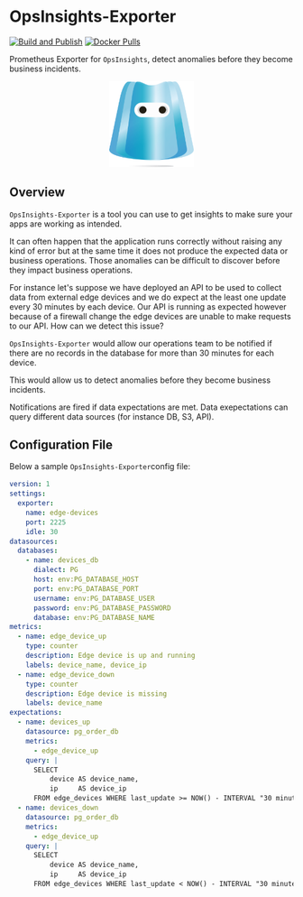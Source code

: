 # OpsInsights-Exporter

[![Build and Publish](https://github.com/NitroAgility/opsinsights-exporter/actions/workflows/ci-docker.yml/badge.svg)](https://github.com/NitroAgility/opsinsights-exporter/actions/workflows/ci-docker.yml) [![Docker Pulls](https://img.shields.io/docker/pulls/nitroagility/opsinsights-exporter)](https://hub.docker.com/r/nitroagility/opsinsights-exporter)

Prometheus Exporter for `OpsInsights`, detect anomalies before they become business incidents.

<p align="center">
    <img src="https://github.com/nitroagility/opsinsights-exporter/blob/main/logo.png" width="150"/>
</p>

## Overview

`OpsInsights-Exporter` is a tool you can use to get insights to make sure your apps are working as intended.

It can often happen that the application runs correctly without raising any kind of error but at the same time it does not produce the expected data or business operations. Those anomalies can be difficult to discover before they impact business operations.

For instance let's suppose we have deployed an API to be used to collect data from external edge devices and we do expect at the least one update every 30 minutes by each device. Our API is running as expected however because of a firewall change the edge devices are unable to make requests to our API. How can we detect this issue?

`OpsInsights-Exporter` would allow our operations team to be notified if there are no records in the database for more than 30 minutes for each device.

This would allow us to detect anomalies before they become business incidents.

Notifications are fired if data expectations are met. Data exepectations can query different data sources (for instance DB, S3, API).

## Configuration File

Below a sample `OpsInsights-Exporter`config file:

```yaml
version: 1
settings:
  exporter:
    name: edge-devices
    port: 2225
    idle: 30
datasources:
  databases:
    - name: devices_db
      dialect: PG
      host: env:PG_DATABASE_HOST
      port: env:PG_DATABASE_PORT
      username: env:PG_DATABASE_USER
      password: env:PG_DATABASE_PASSWORD
      database: env:PG_DATABASE_NAME
metrics:
  - name: edge_device_up
    type: counter
    description: Edge device is up and running
    labels: device_name, device_ip
  - name: edge_device_down
    type: counter
    description: Edge device is missing
    labels: device_name
expectations:
  - name: devices_up
    datasource: pg_order_db
    metrics:
      - edge_device_up
    query: |
      SELECT 
          device AS device_name,
          ip     AS device_ip
      FROM edge_devices WHERE last_update >= NOW() - INTERVAL "30 minutes"
  - name: devices_down
    datasource: pg_order_db
    metrics:
      - edge_device_up
    query: |
      SELECT 
          device AS device_name,
          ip     AS device_ip
      FROM edge_devices WHERE last_update < NOW() - INTERVAL "30 minutes"
```
